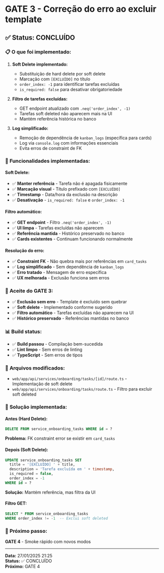 # GATE 3 - Correção do erro ao excluir template

## ✅ **Status: CONCLUÍDO**

### 📋 **O que foi implementado:**

1. **Soft Delete implementado:**
   - Substituição de hard delete por soft delete
   - Marcação com `[EXCLUÍDO]` no título
   - `order_index: -1` para identificar tarefas excluídas
   - `is_required: false` para desativar obrigatoriedade

2. **Filtro de tarefas excluídas:**
   - GET endpoint atualizado com `.neq('order_index', -1)`
   - Tarefas soft deleted não aparecem mais na UI
   - Mantém referência histórica no banco

3. **Log simplificado:**
   - Remoção de dependência de `kanban_logs` (específica para cards)
   - Log via `console.log` com informações essenciais
   - Evita erros de constraint de FK

### 🎯 **Funcionalidades implementadas:**

#### **Soft Delete:**
- ✅ **Manter referência** - Tarefa não é apagada fisicamente
- ✅ **Marcação visual** - Título prefixado com `[EXCLUÍDO]`
- ✅ **Timestamp** - Data/hora da exclusão na descrição
- ✅ **Desativação** - `is_required: false` e `order_index: -1`

#### **Filtro automático:**
- ✅ **GET endpoint** - Filtro `.neq('order_index', -1)`
- ✅ **UI limpa** - Tarefas excluídas não aparecem
- ✅ **Referência mantida** - Histórico preservado no banco
- ✅ **Cards existentes** - Continuam funcionando normalmente

#### **Resolução do erro:**
- ✅ **Constraint FK** - Não quebra mais por referências em `card_tasks`
- ✅ **Log simplificado** - Sem dependência de `kanban_logs`
- ✅ **Erro tratado** - Mensagem de erro específica
- ✅ **UX melhorada** - Exclusão funciona sem erros

### 🎯 **Aceite do GATE 3:**
- ✅ **Exclusão sem erro** - Template é excluído sem quebrar
- ✅ **Soft delete** - Implementado conforme sugerido
- ✅ **Filtro automático** - Tarefas excluídas não aparecem na UI
- ✅ **Histórico preservado** - Referências mantidas no banco

### 📊 **Build status:**
- ✅ **Build passou** - Compilação bem-sucedida
- ✅ **Lint limpo** - Sem erros de linting
- ✅ **TypeScript** - Sem erros de tipos

### 📁 **Arquivos modificados:**
- `web/app/api/services/onboarding/tasks/[id]/route.ts` - Implementação de soft delete
- `web/app/api/services/onboarding/tasks/route.ts` - Filtro para excluir soft deleted

### 🎯 **Solução implementada:**

#### **Antes (Hard Delete):**
```sql
DELETE FROM service_onboarding_tasks WHERE id = ?
```
**Problema:** FK constraint error se existir em `card_tasks`

#### **Depois (Soft Delete):**
```sql
UPDATE service_onboarding_tasks SET 
  title = '[EXCLUÍDO] ' + title,
  description = 'Tarefa excluída em ' + timestamp,
  is_required = false,
  order_index = -1
WHERE id = ?
```
**Solução:** Mantém referência, mas filtra da UI

#### **Filtro GET:**
```sql
SELECT * FROM service_onboarding_tasks 
WHERE order_index != -1  -- Exclui soft deleted
```

### 🚀 **Próximo passo:**
**GATE 4** - Smoke rápido com novos modos

---
**Data:** 27/01/2025 21:25  
**Status:** ✅ CONCLUÍDO  
**Próximo:** GATE 4
